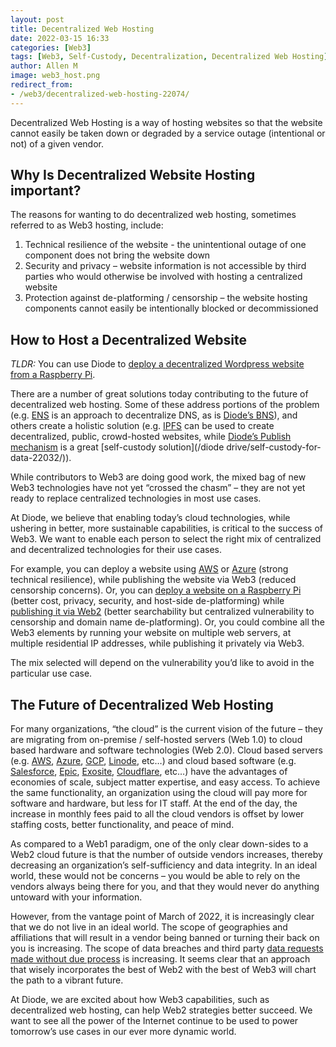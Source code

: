 ```yaml
---
layout: post
title: Decentralized Web Hosting
date: 2022-03-15 16:33
categories: [Web3]
tags: [Web3, Self-Custody, Decentralization, Decentralized Web Hosting]
author: Allen M
image: web3_host.png
redirect_from:
- /web3/decentralized-web-hosting-22074/
---
```


Decentralized Web Hosting is a way of hosting websites so that the website cannot easily be taken down or degraded by a service outage (intentional or not) of a given vendor. 

## Why Is Decentralized Website Hosting important?

The reasons for wanting to do decentralized web hosting, sometimes referred to as Web3 hosting, include:

1.	Technical resilience of the website - the unintentional outage of one component does not bring the website down
2.	Security and privacy – website information is not accessible by third parties who would otherwise be involved with hosting a centralized website
3.	Protection against de-platforming / censorship – the website hosting components cannot easily be intentionally blocked or decommissioned

## How to Host a Decentralized Website

*TLDR:* You can use Diode to [deploy a decentralized Wordpress website from a Raspberry Pi](https://support.diode.io/article/r62bhcnax0). 

There are a number of great solutions today contributing to the future of decentralized web hosting. Some of these address portions of the problem (e.g. [ENS](https://ens.domains/) is an approach to decentralize DNS, as is [Diode’s BNS](https://support.diode.io/article/5nsoxvhug1-what-is-bns)), and others create a holistic solution (e.g. [IPFS](https://ipfs.io/) can be used to create decentralized, public, crowd-hosted websites, while [Diode’s Publish mechanism](https://support.diode.io/article/ss32engxlq) is a great [self-custody solution](/diode drive/self-custody-for-data-22032/)).

While contributors to Web3 are doing good work, the mixed bag of new Web3 technologies have not yet “crossed the chasm” – they are not yet ready to replace centralized technologies in most use cases. 

At Diode, we believe that enabling today’s cloud technologies, while ushering in better, more sustainable capabilities, is critical to the success of Web3. We want to enable each person to select the right mix of centralized and decentralized technologies for their use cases. 

For example, you can deploy a website using [AWS](https://aws.amazon.com/) or [Azure](https://azure.microsoft.com/en-us/) (strong technical resilience), while publishing the website via Web3 (reduced censorship concerns). Or, you can [deploy a website on a Raspberry Pi](https://support.diode.io/article/r62bhcnax0) (better cost, privacy, security, and host-side de-platforming) while [publishing it via Web2](https://support.diode.io/article/6pctb40wj8) (better searchability but centralized vulnerability to censorship and domain name de-platforming). Or, you could combine all the Web3 elements by running your website on multiple web servers, at multiple residential IP addresses, while publishing it privately via Web3. 

The mix selected will depend on the vulnerability you’d like to avoid in the particular use case.

## The Future of Decentralized Web Hosting

For many organizations, “the cloud” is the current vision of the future – they are migrating from on-premise / self-hosted servers (Web 1.0) to cloud based hardware and software technologies (Web 2.0). Cloud based servers (e.g. [AWS](https://aws.amazon.com/), [Azure](https://azure.microsoft.com/en-us/), [GCP](https://cloud.google.com/), [Linode](https://www.linode.com/), etc…) and cloud based software (e.g. [Salesforce](https://www.salesforce.com/), [Epic](https://www.epic.com/software), [Exosite](https://www.exosite.com/), [Cloudflare](https://www.cloudflare.com/), etc…) have the advantages of economies of scale, subject matter expertise, and easy access. To achieve the same functionality, an organization using the cloud will pay more for software and hardware, but less for IT staff. At the end of the day, the increase in monthly fees paid to all the cloud vendors is offset by lower staffing costs, better functionality, and peace of mind.

As compared to a Web1 paradigm, one of the only clear down-sides to a Web2 cloud future is that the number of outside vendors increases, thereby decreasing an organization’s self-sufficiency and data integrity. In an ideal world, these would not be concerns – you would be able to rely on the vendors always being there for you, and that they would never do anything untoward with your information.

However, from the vantage point of March of 2022, it is increasingly clear that we do not live in an ideal world. The scope of geographies and affiliations that will result in a vendor being banned or turning their back on you is increasing. The scope of data breaches and third party [data requests made without due process](https://www.apple.com/legal/transparency/us.html) is increasing. It seems clear that an approach that wisely incorporates the best of Web2 with the best of Web3 will chart the path to a vibrant future.

At Diode, we are excited about how Web3 capabilities, such as decentralized web hosting, can help Web2 strategies better succeed. We want to see all the power of the Internet continue to be used to power tomorrow’s use cases in our ever more dynamic world.